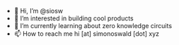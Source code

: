 - 👋 Hi, I’m @siosw
- 👀 I’m interested in building cool products
- 🌱 I’m currently learning about zero knowledge circuits
- 📫 How to reach me hi [at] simonoswald [dot] xyz

<!---
siosw/siosw is a ✨ special ✨ repository because its `README.md` (this file) appears on your GitHub profile.
You can click the Preview link to take a look at your changes.
--->
